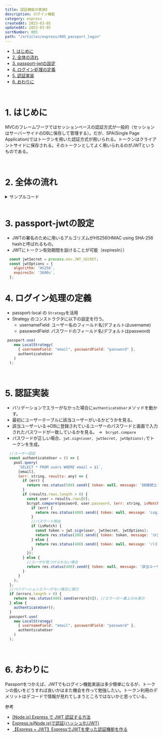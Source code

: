 ```yaml
---
title: 認証機能の実装Ⅱ
description: ログイン機能
category: express
createdAt: 2023-03-05
updatedAt: 2023-03-05
sortNumber: 005
path: "/articles/express/005_passport_login"
---
```


<nuxt-content-wrapper>

- [1. はじめに](#1-はじめに)
- [2. 全体の流れ](#2-全体の流れ)
- [3. passport-jwtの設定](#3-passport-jwtの設定)
- [4. ログイン処理の定義](#4-ログイン処理の定義)
- [5. 認証実装](#5-認証実装)
- [6. おわりに](#6-おわりに)

<br>


# 1. はじめに
MVCのフレームワークではセッションベースの認証方式が一般的（セッションはサーバーサイドのDBに保存して管理する）。だが、SPA(Single Page Application)ではトークンを用いた認証方式が用いられる。トークンはクライアントサイドに保存される。そのトークンとしてよく用いられるのがJWTというものである。

<br>

# 2. 全体の流れ

<details><summary>サンプルコード</summary>

```js
import { Request, Response, NextFunction } from 'express';
const LocalStrategy = require("passport-local").Strategy;
const jwt = require('jsonwebtoken');
const { pool } = require("../../../database/pool");
const bcrypt = require('bcrypt');
const TAG = "[api/auth/login.ts]"

function initialize(passport: any, req: Request, res: Response, next: NextFunction) {
  console.log(TAG + ' is initialized');
  const email = req.body.email;
  const password = req.body.password;

  // passport-jwtの設定
  const jwtSecret = process.env.JWT_SECRET;
  const jwtOptions = {
    algorithm: 'HS256',
    expiresIn: '3600s',
  };
  //ヴァリデーション
  let errors: any = [];
  if (!email || !password) {
    errors.push({ message: "全ての項目を入力してください" });
  }
  const regexp = /^[a-zA-Z0-9_+-]+(\.[a-zA-Z0-9_+-]+)*@([a-zA-Z0-9][a-zA-Z0-9-]*[a-zA-Z0-9]*\.)+[a-zA-Z]{2,}$/;
  if (!regexp.test(email)) {
    errors.push({ message: "メールアドレスの形式が正しくありません" });
  }
  if (password.length < 6) {
    errors.push({ message: "パスワードは6字以上です" });
  }
  //ユーザー認証
  const authenticateUser = () => {
    pool.query(
      `SELECT * FROM users WHERE email = $1`,
      [email],
      (err: string, results: any) => {
        if (err) {
          return res.status(500).send({ token: null, message: 'DB接続エラーです' });
        }
        if (results.rows.length > 0) {
          const user = results.rows[0];
          bcrypt.compare(password, user.password, (err: string, isMatch: boolean) => {
            if (err) {
              console.log(err);
              return res.status(400).send({ token: null, message: 'Login failed' });
            }
            //パスワード照会
            if (isMatch) {
              console.log('password is correct');
              const token = jwt.sign(user, jwtSecret, jwtOptions);
              return res.status(200).send({ token: token, message: 'ログインに成功しました' });
            } else {
              console.log('password is incorrect');
              return res.status(400).send({ token: null, message: 'パスワードが間違っています' });
            }
          });
        } else {
          //ユーザが見つけられない場合
          return res.status(400).send({ token: null, message: '該当ユーザーが見つかりませんでした' });
        }
      }
    );
  };
  //バリデーションエラーがない場合に実行
  if (errors.length > 0) {
    return res.status(400).send(errors[0]); //エラーの一番上のみ表示
  } else {
    authenticateUser();
  }
  passport.use(
    new LocalStrategy(
      { usernameField: "email", passwordField: "password" },
      authenticateUser
    )
  );
}
module.exports = initialize;
```

</details>

<br>

# 3. passport-jwtの設定
- JWTの署名のために用いるアルゴリズムがHS256(HMAC using SHA-256 hashと呼ばれるもの。
- JWTにトークン有効期間を設けることが可能（expiresIn））

```js
  const jwtSecret = process.env.JWT_SECRET;
  const jwtOptions = {
    algorithm: 'HS256',
    expiresIn: '3600s',
  };
```

# 4. ログイン処理の定義
- passport-local の `Strategy`を活用
- Strategy のコンストラクタに以下の設定を行う。
  - usernameField: ユーザー名のフィールド名(デフォルトはusername)
  - passwordField: パスワードのフィールド名(デフォルトはpassword)

```js
 passport.use(
    new LocalStrategy(
      { usernameField: "email", passwordField: "password" },
      authenticateUser
    )
  );
```

<br>

# 5. 認証実装
- バリデーションでエラーがなかった場合に`authenticateUser`メソッドを動かす。
- 最初にユーザーテーブルに該当ユーザーがいるかどうかを見る。
- 該当ユーザーいる→DBに登録されているユーザーのパスワードと画面で入力されたパスワードが一致しているかを見る。
  → ` bcrypt.compare`
- パスワードが正しい場合、`jwt.sign(user, jwtSecret, jwtOptions);`でトークンを生成。

```js
  //ユーザー認証
  const authenticateUser = () => {
    pool.query(
      `SELECT * FROM users WHERE email = $1`,
      [email],
      (err: string, results: any) => {
        if (err) {
          return res.status(500).send({ token: null, message: 'DB接続エラーです' });
        }
        if (results.rows.length > 0) {
          const user = results.rows[0];
          bcrypt.compare(password, user.password, (err: string, isMatch: boolean) => {
            if (err) {
              return res.status(400).send({ token: null, message: 'Login failed' });
            }
            //パスワード照会
            if (isMatch) {
              const token = jwt.sign(user, jwtSecret, jwtOptions);
              return res.status(200).send({ token: token, message: 'ログインに成功しました' });
            } else {
              return res.status(400).send({ token: null, message: 'パスワードが間違っています' });
            }
          });
        } else {
          //ユーザが見つけられない場合
          return res.status(400).send({ token: null, message: '該当ユーザーが見つかりませんでした' });
        }
      }
    );
  };
  //バリデーションエラーがない場合に実行
  if (errors.length > 0) {
    return res.status(400).send(errors[0]); //エラーの一番上のみ表示
  } else {
    authenticateUser();
  }
  passport.use(
    new LocalStrategy(
      { usernameField: "email", passwordField: "password" },
      authenticateUser
    )
  );
```

<br>

# 6. おわりに
Passportをつかえば、JWTでもログイン機能実装は多少簡単になるが、トークンの扱いをどうすれば良いかはまた機会を作って勉強したい。トークン利用のデメリットはデコードで情報が見れてしまうところではないかと思っている。

参考
- [[Node.js] Express で JWT 認証する方法](https://mseeeen.msen.jp/passport-jwt-authentication-on-express/)
- [Express.js(Node.js)で認証(ハッシュ化/JWT)](https://www.memory-lovers.blog/entry/2021/11/19/033401)
- [【Express + JWT】ExpressでJWTを使った認証機能を作る](https://www.dailyupblog.com/backend_development/1117/#chapter-7)

</nuxt-content-wrapper>
